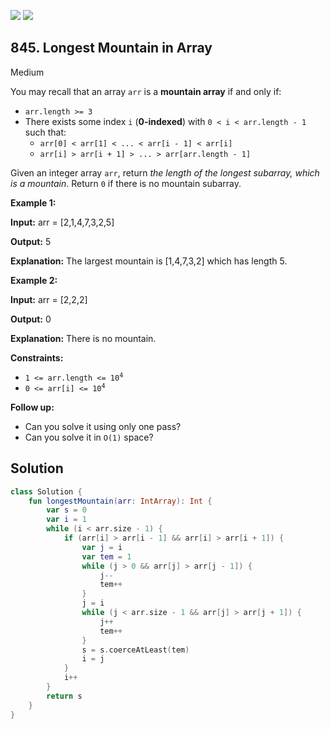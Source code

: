 [![](https://img.shields.io/github/stars/javadev/LeetCode-in-Kotlin?label=Stars&style=flat-square)](https://github.com/javadev/LeetCode-in-Kotlin)
[![](https://img.shields.io/github/forks/javadev/LeetCode-in-Kotlin?label=Fork%20me%20on%20GitHub%20&style=flat-square)](https://github.com/javadev/LeetCode-in-Kotlin/fork)

## 845\. Longest Mountain in Array

Medium

You may recall that an array `arr` is a **mountain array** if and only if:

*   `arr.length >= 3`
*   There exists some index `i` (**0-indexed**) with `0 < i < arr.length - 1` such that:
    *   `arr[0] < arr[1] < ... < arr[i - 1] < arr[i]`
    *   `arr[i] > arr[i + 1] > ... > arr[arr.length - 1]`

Given an integer array `arr`, return _the length of the longest subarray, which is a mountain_. Return `0` if there is no mountain subarray.

**Example 1:**

**Input:** arr = [2,1,4,7,3,2,5]

**Output:** 5

**Explanation:** The largest mountain is [1,4,7,3,2] which has length 5.

**Example 2:**

**Input:** arr = [2,2,2]

**Output:** 0

**Explanation:** There is no mountain.

**Constraints:**

*   <code>1 <= arr.length <= 10<sup>4</sup></code>
*   <code>0 <= arr[i] <= 10<sup>4</sup></code>

**Follow up:**

*   Can you solve it using only one pass?
*   Can you solve it in `O(1)` space?

## Solution

```kotlin
class Solution {
    fun longestMountain(arr: IntArray): Int {
        var s = 0
        var i = 1
        while (i < arr.size - 1) {
            if (arr[i] > arr[i - 1] && arr[i] > arr[i + 1]) {
                var j = i
                var tem = 1
                while (j > 0 && arr[j] > arr[j - 1]) {
                    j--
                    tem++
                }
                j = i
                while (j < arr.size - 1 && arr[j] > arr[j + 1]) {
                    j++
                    tem++
                }
                s = s.coerceAtLeast(tem)
                i = j
            }
            i++
        }
        return s
    }
}
```